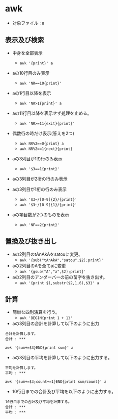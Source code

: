 # awk
- 対象ファイル : a

## 表示及び検索
- 中身を全部表示
	- `awk '{print}' a`
- aの10行目のみ表示
	- `awk 'NR==10{print}'`
- aの1行目以降を表示
	- `awk 'NR>1{print}' a`
- aの11行目以降を表示せず処理を止める。
	- `awk 'NR>=11{exit}{print}'`
- 偶数行の時だけ表示(答えを2つ)
	- `awk NR%2==0{print} a`
	- `awk NR%2==1{next}{print}`

- aの3列目が1の行のみ表示
	- `awk '$3==1{print}'`
- aの3列目が2桁の行のみ表示
- aの3列目が1桁の行のみ表示
	- `awk '$3~/[0-9]{2}/{print}'`
	- `awk '$3~/[0-9]{1}/{print}'`
- aの項目数が2つのものを表示
	- `awk 'NF==2{print}'`

## 置換及び抜き出し
- aの2列目のtAnAkAをsatouに変更。
	- `awk '{sub("tAnAkA","satou",$2);print}'`
- aの2列目のAを全てaに変更
	- `awk '{gsub("A","a",$2);print}'`
- aの2列目のアンダーバーの前の苗字を抜き出す。
	- `awk '{print $1,substr($2,1,6),$3}' a`

## 計算
- 簡単な四則演算を行う。
	- `awk 'BEGIN{print 1 + 1}'`
- aの3列目の合計を計算して以下のように出力

```
合計を計算します。
合計 : ***
```

```
awk '{sum+=$3}END{print sum}' a
```

- aの3列目の平均を計算して以下のように出力する。

```
平均を計算します。
平均 : ***
```

```
awk '{sum+=$3;count+=1}END{print sum/count}' a
```

- 10行目までの合計及び平均を以下のように出力する。

```
10行目までの合計及び平均を計算する。
合計 : ***
平均 : ***
```
